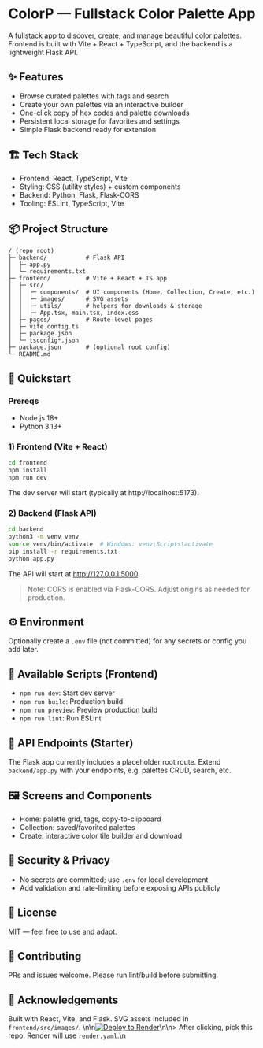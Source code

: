 # ColorP — Fullstack Color Palette App

A fullstack app to discover, create, and manage beautiful color palettes. Frontend is built with Vite + React + TypeScript, and the backend is a lightweight Flask API.

## ✨ Features
- Browse curated palettes with tags and search
- Create your own palettes via an interactive builder
- One-click copy of hex codes and palette downloads
- Persistent local storage for favorites and settings
- Simple Flask backend ready for extension

## 🏗️ Tech Stack
- Frontend: React, TypeScript, Vite
- Styling: CSS (utility styles) + custom components
- Backend: Python, Flask, Flask-CORS
- Tooling: ESLint, TypeScript, Vite

## 📦 Project Structure
```
/ (repo root)
├─ backend/           # Flask API
│  ├─ app.py
│  └─ requirements.txt
├─ frontend/          # Vite + React + TS app
│  ├─ src/
│  │  ├─ components/  # UI components (Home, Collection, Create, etc.)
│  │  ├─ images/      # SVG assets
│  │  ├─ utils/       # helpers for downloads & storage
│  │  ├─ App.tsx, main.tsx, index.css
│  ├─ pages/          # Route-level pages
│  ├─ vite.config.ts
│  ├─ package.json
│  └─ tsconfig*.json
├─ package.json       # (optional root config)
└─ README.md
```

## 🚀 Quickstart

### Prereqs
- Node.js 18+
- Python 3.13+

### 1) Frontend (Vite + React)
```bash
cd frontend
npm install
npm run dev
```
The dev server will start (typically at http://localhost:5173).

### 2) Backend (Flask API)
```bash
cd backend
python3 -m venv venv
source venv/bin/activate  # Windows: venv\Scripts\activate
pip install -r requirements.txt
python app.py
```
The API will start at http://127.0.0.1:5000.

> Note: CORS is enabled via Flask-CORS. Adjust origins as needed for production.

## ⚙️ Environment
Optionally create a `.env` file (not committed) for any secrets or config you add later.

## 🧭 Available Scripts (Frontend)
- `npm run dev`: Start dev server
- `npm run build`: Production build
- `npm run preview`: Preview production build
- `npm run lint`: Run ESLint

## 🧪 API Endpoints (Starter)
The Flask app currently includes a placeholder root route. Extend `backend/app.py` with your endpoints, e.g. palettes CRUD, search, etc.

## 🖼️ Screens and Components
- Home: palette grid, tags, copy-to-clipboard
- Collection: saved/favorited palettes
- Create: interactive color tile builder and download

## 🔐 Security & Privacy
- No secrets are committed; use `.env` for local development
- Add validation and rate-limiting before exposing APIs publicly

## 📄 License
MIT — feel free to use and adapt.

## 🤝 Contributing
PRs and issues welcome. Please run lint/build before submitting.

## 📣 Acknowledgements
Built with React, Vite, and Flask. SVG assets included in `frontend/src/images/`.
\n\n[![Deploy to Render](https://render.com/images/deploy-to-render-button.svg)](https://render.com/deploy)\n\n> After clicking, pick this repo. Render will use `render.yaml`.\n